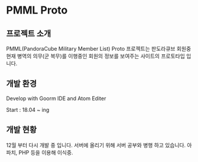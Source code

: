 # PMML Proto
## 프로젝트 소개
PMML(PandoraCube Military Member List) Proto 프로젝트는 판도라큐브 회원중 현재 병역의 의무(군 복무)를 이행중인 회원의 정보를 보여주는 사이트의 프로토타입 입니다.
## 개발 환경
Develop with Goorm IDE and Atom Editer

Start : 18.04 ~ ing
## 개발 현황
12월 부터 다시 개발 중 입니다.
서버에 올리기 위해 서버 공부와 병행 하고 있습니다.
아파치, PHP 등을 이용해 이식중.

